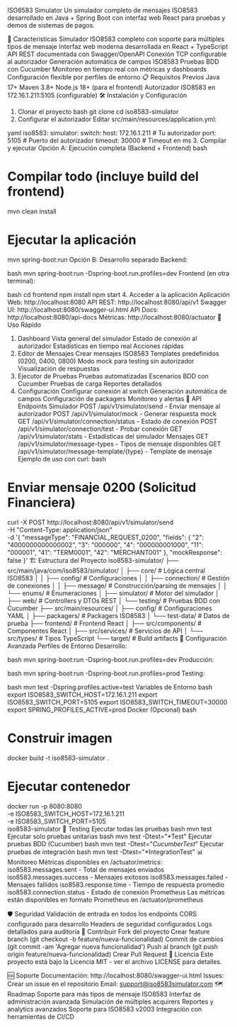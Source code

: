 ISO8583 Simulator
Un simulador completo de mensajes ISO8583 desarrollado en Java + Spring Boot con interfaz web React para pruebas y demos de sistemas de pagos.

🚀 Características
Simulador ISO8583 completo con soporte para múltiples tipos de mensaje
Interfaz web moderna desarrollada en React + TypeScript
API REST documentada con Swagger/OpenAPI
Conexión TCP configurable al autorizador
Generación automática de campos ISO8583
Pruebas BDD con Cucumber
Monitoreo en tiempo real con métricas y dashboards
Configuración flexible por perfiles de entorno
📋 Requisitos Previos
Java 17+
Maven 3.8+
Node.js 18+ (para el frontend)
Autorizador ISO8583 en 172.16.1.211:5105 (configurable)
🛠️ Instalación y Configuración
1. Clonar el proyecto
   bash
   git clone <repository-url>
   cd iso8583-simulator
2. Configurar el autorizador
   Editar src/main/resources/application.yml:

yaml
iso8583:
simulator:
switch:
host: 172.16.1.211  # Tu autorizador
port: 5105          # Puerto del autorizador
timeout: 30000      # Timeout en ms
3. Compilar y ejecutar
   Opción A: Ejecución completa (Backend + Frontend)
   bash
# Compilar todo (incluye build del frontend)
mvn clean install

# Ejecutar la aplicación
mvn spring-boot:run
Opción B: Desarrollo separado
Backend:

bash
mvn spring-boot:run -Dspring-boot.run.profiles=dev
Frontend (en otra terminal):

bash
cd frontend
npm install
npm start
4. Acceder a la aplicación
   Aplicación Web: http://localhost:8080
   API REST: http://localhost:8080/api/v1
   Swagger UI: http://localhost:8080/swagger-ui.html
   API Docs: http://localhost:8080/api-docs
   Métricas: http://localhost:8080/actuator
   🎯 Uso Rápido
1. Dashboard
   Vista general del simulador
   Estado de conexión al autorizador
   Estadísticas en tiempo real
   Acciones rápidas
2. Editor de Mensajes
   Crear mensajes ISO8583
   Templates predefinidos (0200, 0400, 0800)
   Modo mock para testing sin autorizador
   Visualización de respuestas
3. Ejecutor de Pruebas
   Pruebas automatizadas
   Escenarios BDD con Cucumber
   Pruebas de carga
   Reportes detallados
4. Configuración
   Configurar conexión al switch
   Generación automática de campos
   Configuración de packagers
   Monitoreo y alertas
   📡 API Endpoints
   Simulador
   POST /api/v1/simulator/send - Enviar mensaje al autorizador
   POST /api/v1/simulator/mock - Generar respuesta mock
   GET /api/v1/simulator/connection/status - Estado de conexión
   POST /api/v1/simulator/connection/test - Probar conexión
   GET /api/v1/simulator/stats - Estadísticas del simulador
   Mensajes
   GET /api/v1/simulator/message-types - Tipos de mensaje disponibles
   GET /api/v1/simulator/message-template/{type} - Template de mensaje
   Ejemplo de uso con curl:
   bash
# Enviar mensaje 0200 (Solicitud Financiera)
curl -X POST http://localhost:8080/api/v1/simulator/send \
-H "Content-Type: application/json" \
-d '{
"messageType": "FINANCIAL_REQUEST_0200",
"fields": {
"2": "4000000000000002",
"3": "000000",
"4": "000000001000",
"11": "000001",
"41": "TERM0001",
"42": "MERCHANT001"
},
"mockResponse": false
}'
🏗️ Estructura del Proyecto
iso8583-simulator/
├── src/main/java/com/iso8583/simulator/
│   ├── core/                    # Lógica central ISO8583
│   │   ├── config/             # Configuraciones
│   │   ├── connection/         # Gestión de conexiones
│   │   ├── message/            # Construcción/parsing de mensajes
│   │   └── enums/              # Enumeraciones
│   ├── simulator/              # Motor del simulador
│   ├── web/                    # Controllers y DTOs REST
│   └── testing/                # Pruebas BDD con Cucumber
├── src/main/resources/
│   ├── config/                 # Configuraciones YAML
│   ├── packagers/              # Packagers ISO8583
│   └── test-data/              # Datos de prueba
├── frontend/                   # Frontend React
│   ├── src/components/         # Componentes React
│   ├── src/services/           # Servicios de API
│   └── src/types/              # Tipos TypeScript
└── target/                     # Build artifacts
🔧 Configuración Avanzada
Perfiles de Entorno
Desarrollo:

bash
mvn spring-boot:run -Dspring-boot.run.profiles=dev
Producción:

bash
mvn spring-boot:run -Dspring-boot.run.profiles=prod
Testing:

bash
mvn test -Dspring.profiles.active=test
Variables de Entorno
bash
export ISO8583_SWITCH_HOST=172.16.1.211
export ISO8583_SWITCH_PORT=5105
export ISO8583_SWITCH_TIMEOUT=30000
export SPRING_PROFILES_ACTIVE=prod
Docker (Opcional)
bash
# Construir imagen
docker build -t iso8583-simulator .

# Ejecutar contenedor
docker run -p 8080:8080 \
-e ISO8583_SWITCH_HOST=172.16.1.211 \
-e ISO8583_SWITCH_PORT=5105 \
iso8583-simulator
🧪 Testing
Ejecutar todas las pruebas
bash
mvn test
Ejecutar solo pruebas unitarias
bash
mvn test -Dtest="*Test"
Ejecutar pruebas BDD (Cucumber)
bash
mvn test -Dtest="*CucumberTest*"
Ejecutar pruebas de integración
bash
mvn test -Dtest="*IntegrationTest"
📊 Monitoreo
Métricas disponibles en /actuator/metrics:
iso8583.messages.sent - Total de mensajes enviados
iso8583.messages.success - Mensajes exitosos
iso8583.messages.failed - Mensajes fallidos
iso8583.response.time - Tiempo de respuesta promedio
iso8583.connection.status - Estado de conexión
Prometheus
Las métricas están disponibles en formato Prometheus en /actuator/prometheus

🛡️ Seguridad
Validación de entrada en todos los endpoints
CORS configurado para desarrollo
Headers de seguridad configurados
Logs detallados para auditoría
🤝 Contribuir
Fork del proyecto
Crear feature branch (git checkout -b feature/nueva-funcionalidad)
Commit de cambios (git commit -am 'Agregar nueva funcionalidad')
Push al branch (git push origin feature/nueva-funcionalidad)
Crear Pull Request
📝 Licencia
Este proyecto está bajo la Licencia MIT - ver el archivo LICENSE para detalles.

🆘 Soporte
Documentación: http://localhost:8080/swagger-ui.html
Issues: Crear un issue en el repositorio
Email: support@iso8583simulator.com
🗺️ Roadmap
Soporte para más tipos de mensaje ISO8583
Interfaz de administración avanzada
Simulación de múltiples acquirers
Reportes y analytics avanzados
Soporte para ISO8583 v2003
Integración con herramientas de CI/CD
